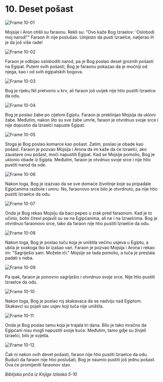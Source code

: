 # 10. Deset pošast

![Frame 10-01](https://cdn.door43.org/obs/jpg/360px/obs-en-10-01.jpg)

Mojsije i Aron otišli su faraonu. Rekli su: "Ovo kaže Bog Izraelov: 'Oslobodi moj narod!'" Faraon ih nije poslušao. Umjesto da pusti Izraelce, natjerao ih je da još više rade!

![Frame 10-02](https://cdn.door43.org/obs/jpg/360px/obs-en-10-02.jpg)

Faraon je odbijao osloboditi narod, pa je Bog poslao deset groznih pošasti na Egipat. Putem ovih pošasti, Bog je faraonu pokazao da je moćniji od njega, kao i od svih egipatskih bogova.

![Frame 10-03](https://cdn.door43.org/obs/jpg/360px/obs-en-10-03.jpg)

Bog je rijeku Nil pretvorio u krv, ali faraon još uvijek nije htio pustiti Izraelce da odu.

![Frame 10-04](https://cdn.door43.org/obs/jpg/360px/obs-en-10-04.jpg)

Bog je poslao žabe po cijelom Egiptu. Faraon je preklinjao Mojsija da ukloni žabe. Međutim, nakon što su sve žabe umrle, faraon je otvrdnuo svoje srce i nije dopustio da Izraelci napuste Egipat.

![Frame 10-05](https://cdn.door43.org/obs/jpg/360px/obs-en-10-05.jpg)

Stoga je Bog poslao komarce kao pošast. Zatim, poslao je obade kao pošast. Faraon je pozvao Mojsija i Arona da im kaže da će Izraelci, ako zaustave ovu pošast, moći napustiti Egipat. Kad se Mojsije pomolio, Bog je uklonio obade iz Egipta. Međutim, faraon je otvdnuo svoje srce i nije htio pustiti narod da ode.

![Frame 10-06](https://cdn.door43.org/obs/jpg/360px/obs-en-10-06.jpg)

Nakon toga, Bog je izazvao da se sve domaće životinje koje su pripadale Egipćanima razbole i umru. No, faraonovo srce bilo je otvrdnuto, pa nije htio pustiti Izraelce da odu.

![Frame 10-07](https://cdn.door43.org/obs/jpg/360px/obs-en-10-07.jpg)

Onda je Bog rekao Mojsiju da baci pepeo u zrak pred faraonom. Kad je to učinio, bolni čirevi pojavili su se na Egipćanima, ali ne i na Izraelcima. Bog je otvrdnuo faraonovo srce, tako da faraon nije htio pustiti Izraelce da odu.

![Frame 10-08](https://cdn.door43.org/obs/jpg/360px/obs-en-10-08.jpg)

Nakon toga, Bog je poslao tuču koja je uništila većinu usjeva u Egiptu, a ubila je svakoga tko bi izašao van. Faraon je pozvao Mojsija i Arona i rekao im: "Sagriješio sam. Možete ići." Mojsije se tada pomolio, a tuča je prestala padati s neba.

![Frame 10-09](https://cdn.door43.org/obs/jpg/360px/obs-en-10-09.jpg)

Pa ipak, faraon je ponovno sagriješio i otvrdnuo svoje srce. Nije htio pustiti Izraelce da odu.

![Frame 10-10](https://cdn.door43.org/obs/jpg/360px/obs-en-10-10.jpg)

Nakon toga, Bog je poslao roj skakavaca da se nadviju nad Egiptom. Skakavci su pojeli sav usjev koji tuča nije uništila.

![Frame 10-11](https://cdn.door43.org/obs/jpg/360px/obs-en-10-11.jpg)

Onda je Bog poslao tamu koja je trajala tri dana. Bilo je tako mračno da Egipćani nisu mogli napustiti svoje kuće. Međutim, tamo gdje su živjeli Izraelci, bilo je svjetla.

![Frame 10-12](https://cdn.door43.org/obs/jpg/360px/obs-en-10-12.jpg)

Čak ni nakon ovih devet pošasti, faraon nije htio pustiti Izraelce da odu. Budući da faraon nije htio poslušati, Bog je naumio pustiti još jednu pošast. Ova će promijeniti faraonov stav.

_Biblijska priča iz Knjige Izlaska 5-10_
